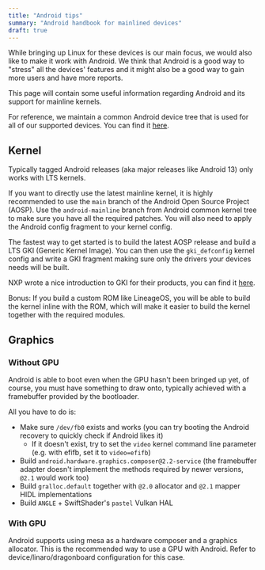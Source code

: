 ```yaml
---
title: "Android tips"
summary: "Android handbook for mainlined devices"
draft: true
---
```


While bringing up Linux for these devices is our main focus, we would also like to make it work with Android. We think that Android is a good way to "stress" all the devices' features and it might also be a good way to gain more users and have more reports.

This page will contain some useful information regarding Android and its support for mainline kernels.

For reference, we maintain a common Android device tree that is used for all of our supported devices. You can find it [here](https://github.com/Mainline4Lumia/android_device_linux_mainline-common).

## Kernel

Typically tagged Android releases (aka major releases like Android 13) only works with LTS kernels.

If you want to directly use the latest mainline kernel, it is highly recommended to use the `main` branch of the Android Open Source Project (AOSP). Use the `android-mainline` branch from Android common kernel tree to make sure you have all the required patches. You will also need to apply the Android config fragment to your kernel config.

The fastest way to get started is to build the latest AOSP release and build a LTS GKI (Generic Kernel Image). You can then use the `gki_defconfig` kernel config and write a GKI fragment making sure only the drivers your devices needs will be built.

NXP wrote a nice introduction to GKI for their products, you can find it [here](https://community.nxp.com/t5/i-MX-Processors-Knowledge-Base/i-MX-Android-12-GKI-General-Kernel-Image-development-tips/ta-p/1600993).

Bonus: If you build a custom ROM like LineageOS, you will be able to build the kernel inline with the ROM, which will make it easier to build the kernel together with the required modules.

## Graphics

### Without GPU

Android is able to boot even when the GPU hasn't been bringed up yet, of course, you must have something to draw onto, typically achieved with a framebuffer provided by the bootloader.

All you have to do is:
- Make sure `/dev/fb0` exists and works (you can try booting the Android recovery to quickly check if Android likes it)
  - If it doesn't exist, try to set the `video` kernel command line parameter (e.g. with efifb, set it to `video=efifb`)
- Build `android.hardware.graphics.composer@2.2-service` (the framebuffer adapter doesn't implement the methods required by newer versions, `@2.1` would work too)
- Build `gralloc.default` together with `@2.0` allocator and `@2.1` mapper HIDL implementations
- Build `ANGLE` + SwiftShader's `pastel` Vulkan HAL

### With GPU

Android supports using mesa as a hardware composer and a graphics allocator. This is the recommended way to use a GPU with Android. Refer to device/linaro/dragonboard configuration for this case.

